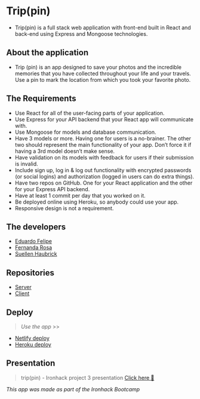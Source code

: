 # Trip(pin)

 - Trip(pin) is a full stack web application with front-end built in React and back-end using Express and Mongoose technologies.

## About the application

 - Trip (pin) is an app designed to save your photos and the incredible memories that you have collected throughout your life and your  travels. Use a pin to mark the location from which you took your favorite photo.

## The Requirements

- Use React for all of the user-facing parts of your application.
- Use Express for your API backend that your React app will communicate with.
- Use Mongoose for models and database communication.
- Have 3 models or more.
Having one for users is a no-brainer.
The other two should represent the main functionality of your app.
Don’t force it if having a 3rd model doesn’t make sense.
- Have validation on its models with feedback for users if their submission is invalid.
- Include sign up, log in & log out functionality with encrypted passwords (or social logins) and authorization (logged in users can do extra things).
- Have two repos on GitHub. One for your React application and the other for your Express API backend.
- Have at least 1 commit per day that you worked on it.
- Be deployed online using Heroku, so anybody could use your app.
- Responsive design is not a requirement.

## The developers

 - [Eduardo Felipe](https://github.com/EduLp99)
 - [Fernanda Rosa](https://github.com/fefarosa)
 - [Suellen Haubrick](https://github.com/Suellenhf)

 ## Repositories

- [Server](https://github.com/fefarosa/trvld-project-server)
- [Client](https://github.com/fefarosa/trvld-project-client)

## Deploy

> *Use the app* >>
- [Netlify deploy](https://trippin-ih.netlify.app/)
- [Heroku deploy](https://trippin-ironhack.herokuapp.com/)


## Presentation

> trip(pin) - Ironhack project 3 presentation
> [Click here 📌 ](https://docs.google.com/presentation/d/1AZQCFG2Oky-hb-GiaiqHqwprSymiam1qBDfOJJBc3WE/edit#slide=id.p)

*This app was made as part of the Ironhack Bootcamp*
